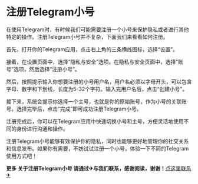 # 注册Telegram小号

在使用Telegram时，有时候我们可能需要注册一个小号来保护隐私或者进行其他特定的操作。注册Telegram小号并不复杂，下面我们来看看如何注册。

首先，打开你的Telegram应用，点击右上角的三条横线图标，选择“设置”。

接着，在设置页面中，选择“隐私与安全”选项。在隐私与安全页面中，选择“账号”选项，然后选择“注册小号”。

然后，按照提示输入你想要注册的小号用户名，用户名必须以字母开头，可以包含字母、数字和下划线，长度为5-32个字符。输入完用户名后，点击“创建小号”。

接下来，系统会提示你选择一个主号，也就是你的原始账号，作为小号的关联账号。选择完毕后，点击“完成”即可成功注册Telegram小号。

注册完成后，你可以在Telegram应用中快速切换小号和主号，方便灵活地使用不同的身份进行沟通和操作。

注册Telegram小号能够有效保护你的隐私，同时也能够更好地管理你的社交关系和信息发布。如果你有需要，不妨试试注册一个小号，体验一下不同的Telegram使用方式吧！

**更多 关于注册Telegram小号 请通过✈与我们联系，感谢阅读，谢谢！**[点这里联系✈](https://sms.k02.cc)
